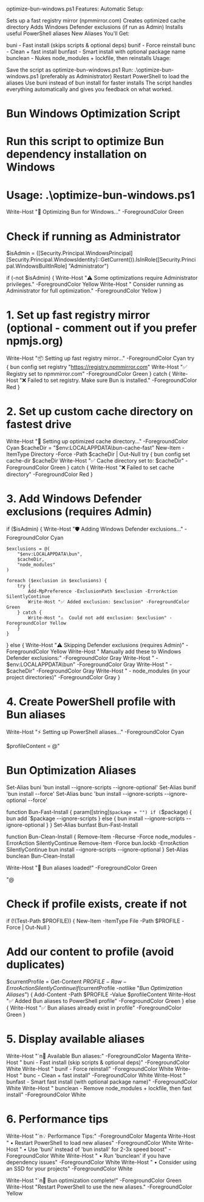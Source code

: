 optimize-bun-windows.ps1 Features:
Automatic Setup:

Sets up a fast registry mirror (npmmirror.com)
Creates optimized cache directory
Adds Windows Defender exclusions (if run as Admin)
Installs useful PowerShell aliases
New Aliases You'll Get:

buni - Fast install (skips scripts & optional deps)
bunif - Force reinstall
bunc - Clean + fast install
bunfast - Smart install with optional package name
bunclean - Nukes node_modules + lockfile, then reinstalls
Usage:

Save the script as optimize-bun-windows.ps1
Run: .\optimize-bun-windows.ps1 (preferably as Administrator)
Restart PowerShell to load the aliases
Use buni instead of bun install for faster installs
The script handles everything automatically and gives you feedback on what worked.

# Bun Windows Optimization Script
# Run this script to optimize Bun dependency installation on Windows
# Usage: .\optimize-bun-windows.ps1

Write-Host "🚀 Optimizing Bun for Windows..." -ForegroundColor Green

# Check if running as Administrator
$isAdmin = ([Security.Principal.WindowsPrincipal] [Security.Principal.WindowsIdentity]::GetCurrent()).IsInRole([Security.Principal.WindowsBuiltInRole] "Administrator")

if (-not $isAdmin) {
    Write-Host "⚠️  Some optimizations require Administrator privileges." -ForegroundColor Yellow
    Write-Host "   Consider running as Administrator for full optimization." -ForegroundColor Yellow
}

# 1. Set up fast registry mirror (optional - comment out if you prefer npmjs.org)
Write-Host "📦 Setting up fast registry mirror..." -ForegroundColor Cyan
try {
    bun config set registry "https://registry.npmmirror.com"
    Write-Host "✅ Registry set to npmmirror.com" -ForegroundColor Green
} catch {
    Write-Host "❌ Failed to set registry. Make sure Bun is installed." -ForegroundColor Red
}

# 2. Set up custom cache directory on fastest drive
Write-Host "💾 Setting up optimized cache directory..." -ForegroundColor Cyan
$cacheDir = "$env:LOCALAPPDATA\bun-cache-fast"
New-Item -ItemType Directory -Force -Path $cacheDir | Out-Null
try {
    bun config set cache-dir $cacheDir
    Write-Host "✅ Cache directory set to: $cacheDir" -ForegroundColor Green
} catch {
    Write-Host "❌ Failed to set cache directory" -ForegroundColor Red
}

# 3. Add Windows Defender exclusions (requires Admin)
if ($isAdmin) {
    Write-Host "🛡️  Adding Windows Defender exclusions..." -ForegroundColor Cyan
    
    $exclusions = @(
        "$env:LOCALAPPDATA\bun",
        $cacheDir,
        "node_modules"
    )
    
    foreach ($exclusion in $exclusions) {
        try {
            Add-MpPreference -ExclusionPath $exclusion -ErrorAction SilentlyContinue
            Write-Host "✅ Added exclusion: $exclusion" -ForegroundColor Green
        } catch {
            Write-Host "⚠️  Could not add exclusion: $exclusion" -ForegroundColor Yellow
        }
    }
} else {
    Write-Host "⚠️  Skipping Defender exclusions (requires Admin)" -ForegroundColor Yellow
    Write-Host "   Manually add these to Windows Defender exclusions:" -ForegroundColor Gray
    Write-Host "   - $env:LOCALAPPDATA\bun" -ForegroundColor Gray
    Write-Host "   - $cacheDir" -ForegroundColor Gray
    Write-Host "   - node_modules (in your project directories)" -ForegroundColor Gray
}

# 4. Create PowerShell profile with Bun aliases
Write-Host "⚡ Setting up PowerShell aliases..." -ForegroundColor Cyan

$profileContent = @"

# Bun Optimization Aliases
Set-Alias buni 'bun install --ignore-scripts --ignore-optional'
Set-Alias bunif 'bun install --force'
Set-Alias bunc 'bun install --ignore-scripts --ignore-optional --force'

function Bun-Fast-Install {
    param([string]`$package = "")
    if (`$package) {
        bun add `$package --ignore-scripts
    } else {
        bun install --ignore-scripts --ignore-optional
    }
}
Set-Alias bunfast Bun-Fast-Install

function Bun-Clean-Install {
    Remove-Item -Recurse -Force node_modules -ErrorAction SilentlyContinue
    Remove-Item -Force bun.lockb -ErrorAction SilentlyContinue
    bun install --ignore-scripts --ignore-optional
}
Set-Alias bunclean Bun-Clean-Install

Write-Host "🚀 Bun aliases loaded!" -ForegroundColor Green

"@

# Check if profile exists, create if not
if (!(Test-Path $PROFILE)) {
    New-Item -ItemType File -Path $PROFILE -Force | Out-Null
}

# Add our content to profile (avoid duplicates)
$currentProfile = Get-Content $PROFILE -Raw -ErrorAction SilentlyContinue
if ($currentProfile -notlike "*Bun Optimization Aliases*") {
    Add-Content -Path $PROFILE -Value $profileContent
    Write-Host "✅ Added Bun aliases to PowerShell profile" -ForegroundColor Green
} else {
    Write-Host "✅ Bun aliases already exist in profile" -ForegroundColor Green
}

# 5. Display available aliases
Write-Host "`n🎯 Available Bun aliases:" -ForegroundColor Magenta
Write-Host "   buni        - Fast install (skip scripts & optional deps)" -ForegroundColor White
Write-Host "   bunif       - Force reinstall" -ForegroundColor White
Write-Host "   bunc        - Clean + fast install" -ForegroundColor White
Write-Host "   bunfast     - Smart fast install (with optional package name)" -ForegroundColor White
Write-Host "   bunclean    - Remove node_modules + lockfile, then fast install" -ForegroundColor White

# 6. Performance tips
Write-Host "`n💡 Performance Tips:" -ForegroundColor Magenta
Write-Host "   • Restart PowerShell to load new aliases" -ForegroundColor White
Write-Host "   • Use 'buni' instead of 'bun install' for 2-3x speed boost" -ForegroundColor White
Write-Host "   • Run 'bunclean' if you have dependency issues" -ForegroundColor White
Write-Host "   • Consider using an SSD for your projects" -ForegroundColor White

Write-Host "`n🎉 Bun optimization complete!" -ForegroundColor Green
Write-Host "Restart PowerShell to use the new aliases." -ForegroundColor Yellow
